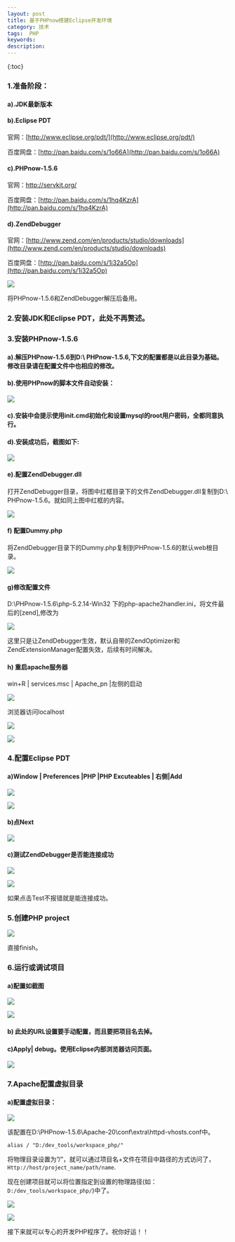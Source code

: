 ```yaml
---
layout: post
title: 基于PHPnow搭建Eclipse开发环境
category: 技术	
tags:  PHP
keywords: 
description: 
---
```


{:toc} 



### 1.准备阶段：

#### a).JDK最新版本

#### b).Eclipse PDT  
官网：[http://www.eclipse.org/pdt/](http://www.eclipse.org/pdt/) 

百度网盘：[http://pan.baidu.com/s/1o66A](http://pan.baidu.com/s/1o66A)

#### c).PHPnow-1.5.6 

官网：[http://servkit.org/ ](http://servkit.org/ )

百度网盘：[http://pan.baidu.com/s/1hq4KzrA](http://pan.baidu.com/s/1hq4KzrA)

#### d).ZendDebugger 

官网：[http://www.zend.com/en/products/studio/downloads](http://www.zend.com/en/products/studio/downloads)

百度网盘：[http://pan.baidu.com/s/1i32a5Op](http://pan.baidu.com/s/1i32a5Op)

![](//raw.githubusercontent.com/George5814/blog-pic/master/image/phpnow/phpnow-eclipse-1.png) 

将PHPnow-1.5.6和ZendDebugger解压后备用。

### 2.安装JDK和Eclipse PDT，此处不再赘述。

### 3.安装PHPnow-1.5.6

#### a).解压PHPnow-1.5.6到D:\ PHPnow-1.5.6,下文的配置都是以此目录为基础。修改目录请在配置文件中也相应的修改。

#### b).使用PHPnow的脚本文件自动安装：


![](//raw.githubusercontent.com/George5814/blog-pic/master/image/phpnow/phpnow-eclipse-2.png)



#### c).安装中会提示使用init.cmd初始化和设置mysql的root用户密码，全都同意执行。

#### d).安装成功后，截图如下:


![](//raw.githubusercontent.com/George5814/blog-pic/master/image/phpnow/phpnow-eclipse-3.png)



#### e).配置ZendDebugger.dll

打开ZendDebugger目录，将图中红框目录下的文件ZendDebugger.dll复制到D:\ PHPnow-1.5.6。就如同上图中红框的内容。


![](//raw.githubusercontent.com/George5814/blog-pic/master/image/phpnow/phpnow-eclipse-4.png)



#### f) 配置Dummy.php

将ZendDebugger目录下的Dummy.php复制到PHPnow-1.5.6的默认web根目录。


![](//raw.githubusercontent.com/George5814/blog-pic/master/image/phpnow/phpnow-eclipse-5.png)



#### g)修改配置文件

D:\PHPnow-1.5.6\php-5.2.14-Win32 下的php-apache2handler.ini，将文件最后的[zend],修改为 


![](//raw.githubusercontent.com/George5814/blog-pic/master/image/phpnow/phpnow-eclipse-6.png)



这里只是让ZendDebugger生效，默认自带的ZendOptimizer和ZendExtensionManager配置失效，后续有时间解决。

#### h) 重启apache服务器

win+R | services.msc | Apache_pn |左侧的启动


![](//raw.githubusercontent.com/George5814/blog-pic/master/image/phpnow/phpnow-eclipse-7.png)



浏览器访问localhost


![](//raw.githubusercontent.com/George5814/blog-pic/master/image/phpnow/phpnow-eclipse-8.png)


![](//raw.githubusercontent.com/George5814/blog-pic/master/image/phpnow/phpnow-eclipse-9.png)





### 4.配置Eclipse PDT

#### a)Window | Preferences |PHP |PHP Excuteables | 右侧|Add


![](//raw.githubusercontent.com/George5814/blog-pic/master/image/phpnow/phpnow-eclipse-10.png)


![](//raw.githubusercontent.com/George5814/blog-pic/master/image/phpnow/phpnow-eclipse-11.png)





#### b)点Next


![](//raw.githubusercontent.com/George5814/blog-pic/master/image/phpnow/phpnow-eclipse-12.png)



#### c)测试ZendDebugger是否能连接成功


![](//raw.githubusercontent.com/George5814/blog-pic/master/image/phpnow/phpnow-eclipse-13.png)


![](//raw.githubusercontent.com/George5814/blog-pic/master/image/phpnow/phpnow-eclipse-14.png)





如果点击Test不报错就是能连接成功。

### 5.创建PHP project


![](//raw.githubusercontent.com/George5814/blog-pic/master/image/phpnow/phpnow-eclipse-15.png)



直接finish。

### 6.运行或调试项目

#### a)配置如截图


![](//raw.githubusercontent.com/George5814/blog-pic/master/image/phpnow/phpnow-eclipse-16.png)


![](//raw.githubusercontent.com/George5814/blog-pic/master/image/phpnow/phpnow-eclipse-17.png)





#### b) 此处的URL设置要手动配置，而且要把项目名去掉。

#### c)Apply| debug。使用Eclipse内部浏览器访问页面。


![](//raw.githubusercontent.com/George5814/blog-pic/master/image/phpnow/phpnow-eclipse-18.png)



### 7.Apache配置虚拟目录

#### a)配置虚拟目录：


![](//raw.githubusercontent.com/George5814/blog-pic/master/image/phpnow/phpnow-eclipse-19.png)



该配置在D:\PHPnow-1.5.6\Apache-20\conf\extra\httpd-vhosts.conf中。

```
alias / "D:/dev_tools/workspace_php/" 
```

将物理目录设置为”/”，就可以通过项目名+文件在项目中路径的方式访问了，`Http://host/project_name/path/name`.

现在创建项目就可以将位置指定到设置的物理路径(如：`D:/dev_tools/workspace_php/`)中了。


![](//raw.githubusercontent.com/George5814/blog-pic/master/image/phpnow/phpnow-eclipse-20.png)


![](//raw.githubusercontent.com/George5814/blog-pic/master/image/phpnow/phpnow-eclipse-21.png)





接下来就可以专心的开发PHP程序了。祝你好运！！
